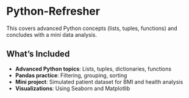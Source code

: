 # Python-Refresher
This covers advanced Python concepts (lists, tuples, functions) and concludes with a mini data analysis.

## What’s Included
- **Advanced Python topics**: Lists, tuples, dictionaries, functions
- **Pandas practice**: Filtering, grouping, sorting
- **Mini project**: Simulated patient dataset for BMI and health analysis
- **Visualizations**: Using Seaborn and Matplotlib
